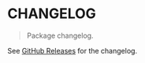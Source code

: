 # CHANGELOG

> Package changelog.

See [GitHub Releases](https://github.com/stdlib-js/blas-ext-base-dapxsumpw/releases) for the changelog.
